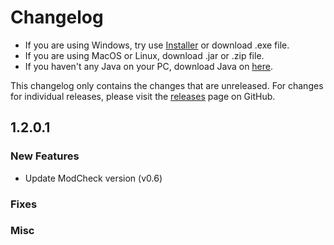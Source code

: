 # Changelog

- If you are using Windows, try use [Installer](https://mcsrranked.com/download) or download .exe file.
- If you are using MacOS or Linux, download .jar or .zip file.
- If you haven't any Java on your PC, download Java on [here](https://adoptium.net/temurin/releases/).

This changelog only contains the changes that are unreleased. For changes for individual releases, please visit the
[releases](https://github.com/RedLime/MCSR-Ranked-Launcher/releases) page on GitHub.

## 1.2.0.1

### New Features
- Update ModCheck version (v0.6)
### Fixes

### Misc
